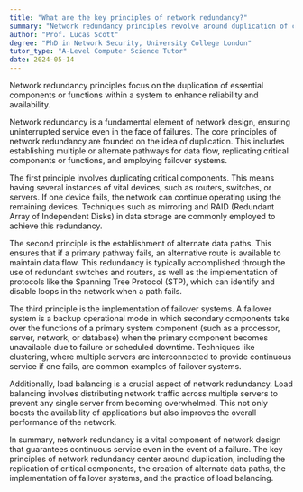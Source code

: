 ```yaml
---
title: "What are the key principles of network redundancy?"
summary: "Network redundancy principles revolve around duplication of critical components or functions of a system to increase reliability and availability."
author: "Prof. Lucas Scott"
degree: "PhD in Network Security, University College London"
tutor_type: "A-Level Computer Science Tutor"
date: 2024-05-14
---
```


Network redundancy principles focus on the duplication of essential components or functions within a system to enhance reliability and availability.

Network redundancy is a fundamental element of network design, ensuring uninterrupted service even in the face of failures. The core principles of network redundancy are founded on the idea of duplication. This includes establishing multiple or alternate pathways for data flow, replicating critical components or functions, and employing failover systems.

The first principle involves duplicating critical components. This means having several instances of vital devices, such as routers, switches, or servers. If one device fails, the network can continue operating using the remaining devices. Techniques such as mirroring and RAID (Redundant Array of Independent Disks) in data storage are commonly employed to achieve this redundancy.

The second principle is the establishment of alternate data paths. This ensures that if a primary pathway fails, an alternative route is available to maintain data flow. This redundancy is typically accomplished through the use of redundant switches and routers, as well as the implementation of protocols like the Spanning Tree Protocol (STP), which can identify and disable loops in the network when a path fails.

The third principle is the implementation of failover systems. A failover system is a backup operational mode in which secondary components take over the functions of a primary system component (such as a processor, server, network, or database) when the primary component becomes unavailable due to failure or scheduled downtime. Techniques like clustering, where multiple servers are interconnected to provide continuous service if one fails, are common examples of failover systems.

Additionally, load balancing is a crucial aspect of network redundancy. Load balancing involves distributing network traffic across multiple servers to prevent any single server from becoming overwhelmed. This not only boosts the availability of applications but also improves the overall performance of the network.

In summary, network redundancy is a vital component of network design that guarantees continuous service even in the event of a failure. The key principles of network redundancy center around duplication, including the replication of critical components, the creation of alternate data paths, the implementation of failover systems, and the practice of load balancing.
    